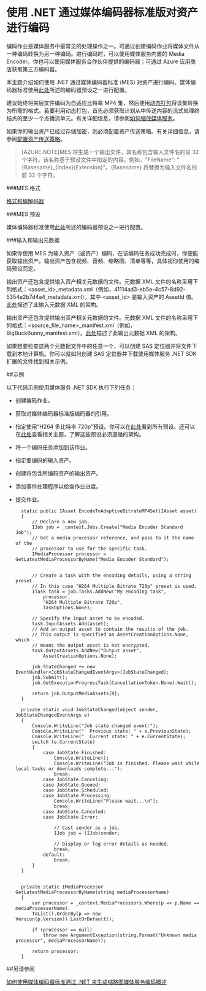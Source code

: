<properties 
	pageTitle="使用 .NET 通过媒体编码器标准版对资产进行编码" 
	description="本主题介绍如何使用 .NET 通过 Media Encoder Standard 对资产进行编码。" 
	services="media-services" 
	documentationCenter="" 
	authors="juliako" 
	manager="erikre" 
	editor=""/>  


<tags 
	ms.service="media-services" 
	ms.workload="media" 
	ms.tgt_pltfrm="na" 
	ms.devlang="na" 
	ms.topic="article" 
 	ms.date="09/19/2016"
	wacn.date=""
	ms.author="juliako;anilmur"/>


# 使用 .NET 通过媒体编码器标准版对资产进行编码

编码作业是媒体服务中最常见的处理操作之一。可通过创建编码作业将媒体文件从一种编码转换为另一种编码。进行编码时，可以使用媒体服务内置的 Media Encoder。你也可以使用媒体服务合作伙伴提供的编码器；可通过 Azure 应用商店获取第三方编码器。

本主题介绍如何使用 .NET 通过媒体编码器标准 (MES) 对资产进行编码。媒体编码器标准使用[此处](https://msdn.microsoft.com/zh-cn/library/azure/mt269960.aspx)所述的编码器预设之一进行配置。

建议始终将夹层文件编码为自适应比特率 MP4 集，然后使用[动态打包](/documentation/articles/media-services-dynamic-packaging-overview/)将该集转换为所需的格式。若要利用动态打包，首先必须获取计划从中传送内容的流式处理终结点的至少一个点播流单元。有关详细信息，请参阅[如何缩放媒体服务](/documentation/articles/media-services-portal-manage-streaming-endpoints/)。

如果你的输出资产已经过存储加密，则必须配置资产传送策略。有关详细信息，请参阅[配置资产传送策略](/documentation/articles/media-services-dotnet-configure-asset-delivery-policy/)。

>[AZURE.NOTE]MES 将生成一个输出文件，其名称包含输入文件名的前 32 个字符。该名称基于预设文件中指定的内容。例如，"FileName": "{Basename}\_{Index}{Extension}"。{Basename} 将替换为输入文件名的前 32 个字符。

###MES 格式

[格式和编解码器](/documentation/articles/media-services-media-encoder-standard-formats/)

###MES 预设

媒体编码器标准使用[此处](https://msdn.microsoft.com/zh-cn/library/azure/mt269960.aspx)所述的编码器预设之一进行配置。

###输入和输出元数据

如果你使用 MES 为输入资产（或资产）编码，在该编码任务成功完成时，你便能获取输出资产。输出资产包含视频、音频、缩略图、清单等等，具体视你使用的编码预设而定。

输出资产还包含提供输入资产相关元数据的文件。元数据 XML 文件的名称采用下列格式：<asset\_id>\_metadata.xml（例如，41114ad3-eb5e-4c57-8d92-5354e2b7d4a4\_metadata.xml），其中 <asset\_id> 是输入资产的 AssetId 值。[此处](http://msdn.microsoft.com/zh-cn/library/azure/dn783120.aspx)描述了此输入元数据 XML 的架构。

输出资产还包含提供输出资产相关元数据的文件。元数据 XML 文件的名称采用下列格式：<source_file_name>\_manifest.xml（例如，BigBuckBunny\_manifest.xml）。[此处](http://msdn.microsoft.com/zh-cn/library/azure/dn783217.aspx)描述了此输出元数据 XML 的架构。

如果想要检查这两个元数据文件中的任意一个，可以创建 SAS 定位器并将文件下载到本地计算机。你可以就如何创建 SAS 定位器并下载使用媒体服务 .NET SDK 扩展的文件找到相关示例。


##示例

以下代码示例使用媒体服务 .NET SDK 执行下列任务：

- 创建编码作业。
- 获取对媒体编码器标准版编码器的引用。
- 指定使用“H264 多比特率 720p”预设。你可以在[此处](https://msdn.microsoft.com/zh-cn/library/azure/mt269960.aspx)看到所有预设。还可以在[此处](https://msdn.microsoft.com/zh-cn/library/mt269962.aspx)查看相关主题，了解这些预设必须遵循的架构。
- 将一个编码任务添加到该作业。
- 指定要编码的输入资产。
- 创建将包含所编码资产的输出资产。
- 添加事件处理程序以检查作业进度。
- 提交作业。
		
		static public IAsset EncodeToAdaptiveBitrateMP4Set(IAsset asset)
		{
		    // Declare a new job.
		    IJob job = _context.Jobs.Create("Media Encoder Standard Job");
		    // Get a media processor reference, and pass to it the name of the 
		    // processor to use for the specific task.
		    IMediaProcessor processor = GetLatestMediaProcessorByName("Media Encoder Standard");
		

		    // Create a task with the encoding details, using a string preset.
		    // In this case "H264 Multiple Bitrate 720p" preset is used.
		    ITask task = job.Tasks.AddNew("My encoding task",
		        processor,
		        "H264 Multiple Bitrate 720p",
		        TaskOptions.None);
		
		    // Specify the input asset to be encoded.
		    task.InputAssets.Add(asset);
		    // Add an output asset to contain the results of the job. 
		    // This output is specified as AssetCreationOptions.None, which 
		    // means the output asset is not encrypted. 
		    task.OutputAssets.AddNew("Output asset",
		        AssetCreationOptions.None);
		
		    job.StateChanged += new EventHandler<JobStateChangedEventArgs>(JobStateChanged);
		    job.Submit();
		    job.GetExecutionProgressTask(CancellationToken.None).Wait();
		
		    return job.OutputMediaAssets[0];
		}
		
		private static void JobStateChanged(object sender, JobStateChangedEventArgs e)
		{
		    Console.WriteLine("Job state changed event:");
		    Console.WriteLine("  Previous state: " + e.PreviousState);
		    Console.WriteLine("  Current state: " + e.CurrentState);
		    switch (e.CurrentState)
		    {
		        case JobState.Finished:
		            Console.WriteLine();
		            Console.WriteLine("Job is finished. Please wait while local tasks or downloads complete...");
		            break;
		        case JobState.Canceling:
		        case JobState.Queued:
		        case JobState.Scheduled:
		        case JobState.Processing:
		            Console.WriteLine("Please wait...\n");
		            break;
		        case JobState.Canceled:
		        case JobState.Error:
		
		            // Cast sender as a job.
		            IJob job = (IJob)sender;
		
		            // Display or log error details as needed.
		            break;
		        default:
		            break;
		    }
		}
		
		
		private static IMediaProcessor GetLatestMediaProcessorByName(string mediaProcessorName)
		{
		    var processor = _context.MediaProcessors.Where(p => p.Name == mediaProcessorName).
		    ToList().OrderBy(p => new Version(p.Version)).LastOrDefault();
		
		    if (processor == null)
		        throw new ArgumentException(string.Format("Unknown media processor", mediaProcessorName));
		
		    return processor;
		}




##另请参阅 

[如何使用媒体编码器标准通过 .NET 来生成缩略图](/documentation/articles/media-services-dotnet-generate-thumbnail-with-mes/)[媒体服务编码概述](/documentation/articles/media-services-encode-asset/)

<!---HONumber=Mooncake_Quality_Review_1118_2016-->